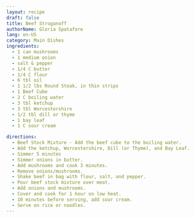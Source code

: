 ```yaml
---
layout: recipe
draft: false
title: Beef Stroganoff
authorName: Gloria Spatafore
lang: en-US
category: Main Dishes
ingredients:
  - 1 can mushrooms
  - 1 medium onion
  - salt & pepper
  - 1/4 C butter
  - 1/4 C flour
  - 6 tbl oil
  - 1 1/2 lbs Round Steak, in thin strips
  - 1 Beef Cube
  - 2 C boiling water
  - 3 tbl ketchup
  - 3 tbl Worcestershire
  - 1/2 tbl dill or thyme
  - 1 bay leaf
  - 1 C sour cream

directions:
  - Beef Stock Mixture - Add the beef cube to the boiling water. 
  - Add the ketchup, Worcestershire, Dill (or Thyme), and Bay Leaf.
  - Simmer 5 minutes
  - Simmer onions in butter. 
  - Add mushrooms and cook 3 minutes.
  - Remove onions/mushrooms.
  - Shake beef in bag with flour, salt, and pepper.
  - Pour beef stock mixture over meat.
  - Add onions and mushrooms. 
  - Cover and cook for 1 hour on low heat. 
  - 10 minutes before serving, add sour cream. 
  - Serve on rice or noodles.
---
```


